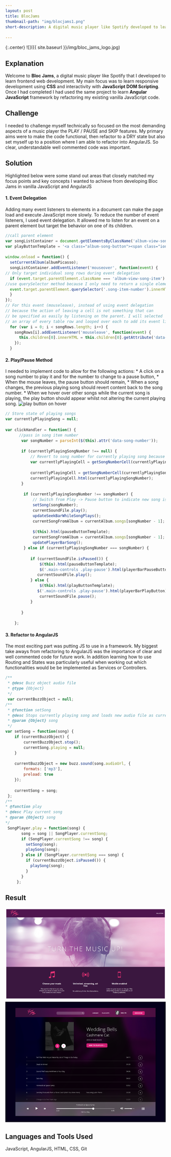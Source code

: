 ```yaml
---
layout: post
title: BlocJams
thumbnail-path: "img/blocjams1.png"
short-description: A digital music player like Spotify developed to learn frontend web development.

---
```


{:.center}
![]({{ site.baseurl }}/img/bloc_jams_logo.jpg)

## Explanation

Welcome to **Bloc Jams**, a digital music player like Spotify that I developed to learn frontend web development. My main focus was to learn responsive development using **CSS** and interactivity with **JavaScript DOM Scripting**. Once I had completed I had used the same project to learn **Angular JavaScript** framework by refactoring my existing vanilla JavaScript code.

## Challenge

I needed to challenge myself technically so focused on the most demanding aspects of a music player the PLAY / PAUSE and SKIP features. My primary aims were to make the code functional, then refactor to a DRY state but also set myself up to a position where I am able to refactor into AngularJS. So clear, understandable well commented code was important.  

## Solution
Highlighted below were some stand out areas that closely matched my focus points and key concepts I wanted to achieve from developing Bloc Jams in vanilla JavaScript and AngularJS

<h4>1. Event Delegation</h4>

  Adding many event listeners to elements in a document can make the page load and execute JavaScript more slowly. To reduce the number of event listeners, I used event delegation. It allowed me to listen for an event on a parent element but target the behavior on one of its children.

```js
//call parent element
var songListContainer = document.getElementsByClassName('album-view-song-list')[0];
var playButtonTemplate = '<a class="album-song-button"><span class="ion-play"></span></a>';

window.onload = function() {
  setCurrentAlbum(albumPicasso);
  songListContainer.addEventListener('mouseover', function(event) {
// Only target individual song rows during event delegation
  if (event.target.parentElement.className === 'album-view-song-item') {
//use querySelector method because I only need to return a single element with the .song-item-number class.
  event.target.parentElement.querySelector('.song-item-number').innerHTML = playButtonTemplate;
  }
});
// For this event (mouseleave), instead of using event delegation
// because the action of leaving a cell is not something that can
// be specified as easily by listening on the parent. I will selected
// an array of every table row and looped over each to add its event listener:
  for (var i = 0; i < songRows.length; i++) {
    songRows[i].addEventListener('mouseleave', function(event) {
      this.children[0].innerHTML = this.children[0].getAttribute('data-song-number');
    });
  }
```
<h4>2. Play/Pause Method</h4>
 I needed to implement code to allow for the following actions:
* A click on a song number to play it and for the number to change to a pause button,
* When the mouse leaves, the pause button should remain,
* When a song changes, the previous playing song should revert content back to the song number.
* When we hover over other songs while the current song is playing, the play button should appear whilst not altering the current playing song.

<img src="https://bloc-global-assets.s3.amazonaws.com/images-frontend/screenshots/27-dom-scripting-play-pause-2/play_on_hover.gif" alt="play button on hover">

```js
// Store state of playing songs
var currentlyPlayingSong = null;

var clickHandler = function() {
      //pass in song item number
       var songNumber = parseInt($(this).attr('data-song-number'));

       if (currentlyPlayingSongNumber !== null) {
           // Revert to song number for currently playing song because user started playing new song.
           var currentlyPlayingCell = getSongNumberCell(currentlyPlayingSongNumber);

           currentlyPlayingCell = getSongNumberCell(currentlyPlayingSongNumber);
           currentlyPlayingCell.html(currentlyPlayingSongNumber);
       }

        if (currentlyPlayingSongNumber !== songNumber) {
            // Switch from Play -> Pause button to indicate new song is playing.
            setSong(songNumber);
            currentSoundFile.play();
            updateSeekBarWhileSongPlays();
            currentSongFromAlbum = currentAlbum.songs[songNumber - 1];

            $(this).html(pauseButtonTemplate);
            currentSongFromAlbum = currentAlbum.songs[songNumber - 1];
            updatePlayerBarSong();
        } else if (currentlyPlayingSongNumber === songNumber) {

           if (currentSoundFile.isPaused()) {
               $(this).html(pauseButtonTemplate);
               $('.main-controls .play-pause').html(playerBarPauseButton);
              currentSoundFile.play();
           } else {
               $(this).html(playButtonTemplate);
              $('.main-controls .play-pause').html(playerBarPlayButton);
               currentSoundFile.pause();
           }

       }

    };

```

<h4>3. Refactor to AngularJS</h4>

The most exciting part was putting JS to use in a framework. My biggest take aways from refactoring to AngularJS was the importance of clear and well commented code for future work. In addition learning how to use Routing and States was particularly useful when working out which functionalities would be be implemented as Services or Controllers.


```js
/**
 * @desc Buzz object audio file
 * @type {Object}
 */
 var currentBuzzObject = null;
/**
 * @function setSong
 * @desc Stops currently playing song and loads new audio file as currentBuzzObject
 * @param {Object} song
 */
var setSong = function(song) {
    if (currentBuzzObject) {
        currentBuzzObject.stop();
        currentSong.playing = null;
    }

    currentBuzzObject = new buzz.sound(song.audioUrl, {
        formats: ['mp3'],
        preload: true
    });

    currentSong = song;
 };
/**
* @function play
* @desc Play current song
* @param {Object} song
*/
 SongPlayer.play = function(song) {
       song = song || SongPlayer.currentSong;
       if (SongPlayer.currentSong !== song) {
         setSong(song);
         playSong(song);
       } else if (SongPlayer.currentSong === song) {
         if (currentBuzzObject.isPaused()) {
           playSong(song);
         }
       }
     };


```
## Result

<img src="/img/blocJams_cover.png" alt="play button on hover">
<img src="/img/lilblocjamz.png" alt="play button on hover">

## Languages and Tools Used
JavaScript, AngularJS, HTML, CSS, Git
